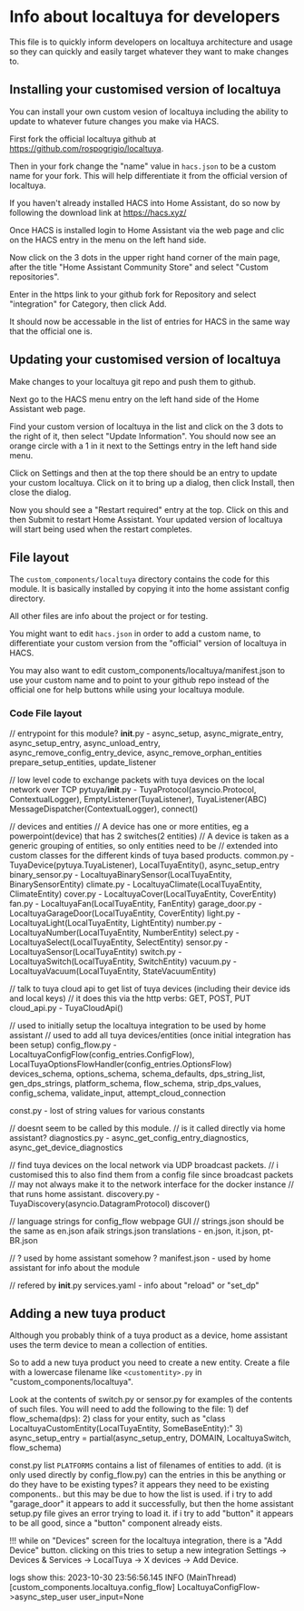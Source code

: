 # Info about localtuya for developers

This file is to quickly inform developers on localtuya architecture and usage so they can quickly and easily target whatever they want to make changes to.


## Installing your customised version of localtuya
You can install your own custom vesion of localtuya including the ability to update to whatever future changes you make via HACS.

First fork the official localtuya github at https://github.com/rospogrigio/localtuya.

Then in your fork change the "name" value in ```hacs.json``` to be a custom name for your fork. This will help differentiate it from the official version of localtuya.

If you haven't already installed HACS into Home Assistant, do so now by following the download link at https://hacs.xyz/

Once HACS is installed login to Home Assistant via the web page and clic on the HACS entry in the menu on the left hand side.

Now click on the 3 dots in the upper right hand corner of the main page, after the title "Home Assistant Community Store" and select "Custom repositories".

Enter in the https link to your github fork for Repository and select "integration" for Category, then click Add.

It should now be accessable in the list of entries for HACS in the same way that the official one is.


## Updating your customised version of localtuya
Make changes to your localtuya git repo and push them to github.

Next go to the HACS menu entry on the left hand side of the Home Assistant web page.

Find your custom version of localtuya in the list and click on the 3 dots to the right of it, then select "Update Information". You should now see an orange circle with a 1 in it next to the Settings entry in the left hand side menu.

Click on Settings and then at the top there should be an entry to update your custom localtuya. Click on it to bring up a dialog, then click Install, then close the dialog.

Now you should see a "Restart required" entry at the top. Click on this and then Submit to restart Home Assistant. Your updated version of localtuya will start being used when the restart completes.


## File layout

The ```custom_components/localtuya``` directory contains the code for this module. It is basically installed by copying it into the home assistant config directory.

All other files are info about the project or for testing.

You might want to edit ```hacs.json``` in order to add a custom name, to differentiate your custom version from the "official" version of localtuya in HACS.

You may also want to edit custom_components/localtuya/manifest.json to use your custom name and to point to your github repo instead of the official one for help buttons while using your localtuya module.

### Code File layout

// entrypoint for this module?
__init__.py - async_setup, async_migrate_entry, async_setup_entry, async_unload_entry, async_remove_config_entry_device, async_remove_orphan_entities
	prepare_setup_entities, update_listener

// low level code to exchange packets with tuya devices on the local network over TCP
pytuya/__init__.py - TuyaProtocol(asyncio.Protocol, ContextualLogger), EmptyListener(TuyaListener), TuyaListener(ABC)
	MessageDispatcher(ContextualLogger), 
	connect()

// devices and entities
// A device has one or more entities, eg a powerpoint(device) that has 2 switches(2 entities)
// A device is taken as a generic grouping of entities, so only entities need to be
// extended into custom classes for the different kinds of tuya based products.
common.py - TuyaDevice(pytuya.TuyaListener), LocalTuyaEntity(), async_setup_entry
	binary_sensor.py - LocaltuyaBinarySensor(LocalTuyaEntity, BinarySensorEntity)
	climate.py       - LocaltuyaClimate(LocalTuyaEntity, ClimateEntity)
	cover.py         - LocaltuyaCover(LocalTuyaEntity, CoverEntity)
	fan.py           - LocaltuyaFan(LocalTuyaEntity, FanEntity)
	garage_door.py   - LocaltuyaGarageDoor(LocalTuyaEntity, CoverEntity)
	light.py         - LocaltuyaLight(LocalTuyaEntity, LightEntity)
	number.py        - LocaltuyaNumber(LocalTuyaEntity, NumberEntity)
	select.py        - LocaltuyaSelect(LocalTuyaEntity, SelectEntity)
	sensor.py        - LocaltuyaSensor(LocalTuyaEntity)
	switch.py        - LocaltuyaSwitch(LocalTuyaEntity, SwitchEntity)
	vacuum.py        - LocaltuyaVacuum(LocalTuyaEntity, StateVacuumEntity)

// talk to tuya cloud api to get list of tuya devices (including their device ids and local keys)
// it does this via the http verbs: GET, POST, PUT
cloud_api.py - TuyaCloudApi()

// used to initially setup the localtuya integration to be used by home assistant
// used to add all tuya devices/entities (once initial integration has been setup)
config_flow.py - LocaltuyaConfigFlow(config_entries.ConfigFlow), LocalTuyaOptionsFlowHandler(config_entries.OptionsFlow)
	devices_schema, options_schema, schema_defaults, dps_string_list, gen_dps_strings, platform_schema, flow_schema, strip_dps_values, config_schema, validate_input, attempt_cloud_connection

const.py - lost of string values for various constants

// doesnt seem to be called by this module.
// is it called directly via home assistant?
diagnostics.py - async_get_config_entry_diagnostics, async_get_device_diagnostics

// find tuya devices on the local network via UDP broadcast packets.
// i customised this to also find them from a config file since broadcast packets
// may not always make it to the network interface for the docker instance
// that runs home assistant.
discovery.py - TuyaDiscovery(asyncio.DatagramProtocol)
	discover()

// language strings for config_flow webpage GUI
// strings.json should be the same as en.json afaik
strings.json
translations - en.json, it.json, pt-BR.json

// ? used by home assistant somehow ?
manifest.json - used by home assistant for info about the module

// refered by __init__.py
services.yaml - info about "reload" or "set_dp"


## Adding a new tuya product
Although you probably think of a tuya product as a device, home assistant uses the term device to mean a collection of entities.

So to add a new tuya product you need to create a new entity.
Create a file with a lowercase filename like ```<customentity>.py``` in "custom_components/localtuya".

Look at the contents of switch.py or sensor.py for examples of the contents of such files. You will need to add the following to the file:
	1) def flow_schema(dps):
	2) class for your entity, such as "class LocaltuyaCustomEntity(LocalTuyaEntity, SomeBaseEntity):"
	3) async_setup_entry = partial(async_setup_entry, DOMAIN, LocaltuyaSwitch, flow_schema)


const.py list ```PLATFORMS``` contains a list of filenames of entities to add.
(it is only used directly by config_flow.py)
can the entries in this be anything or do they have to be existing types?
it appears they need to be existing components.. but this may be due to how the list is used.
if i try to add "garage_door" it appears to add it successfully, but then the home assistant setup.py file gives an error trying to load it.
if i try to add "button" it appears to be all good, since a "button" component already eists.


!!! while on "Devices" screen for the localtuya integration, there is a "Add Device" button.
clicking on this tries to setup a new integration
Settings -> Devices & Services -> LocalTuya -> X devices -> Add Device.

logs show this:
2023-10-30 23:56:56.145 INFO (MainThread) [custom_components.localtuya.config_flow] LocaltuyaConfigFlow->async_step_user user_input=None

